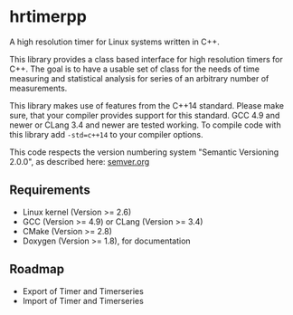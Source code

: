 # hrtimerpp
A high resolution timer for Linux systems written in C++.

This library provides a class based interface for high resolution timers for C++. The goal is to have a usable set of class for the needs of time measuring and statistical analysis for series of an arbitrary number of measurements.

This library makes use of features from the C++14 standard. Please make sure, that your compiler provides support for this standard. GCC 4.9 and newer or CLang 3.4 and newer are tested working. To compile code with this library add <code>-std=c++14</code> to your compiler options.

This code respects the version numbering system "Semantic Versioning 2.0.0", as described here: [semver.org](http://semver.org/)

## Requirements
* Linux kernel (Version >= 2.6)
* GCC (Version >= 4.9) or CLang (Version >= 3.4)
* CMake (Version >= 2.8)
* Doxygen (Version >= 1.8), for documentation

## Roadmap
* Export of Timer and Timerseries
* Import of Timer and Timerseries
